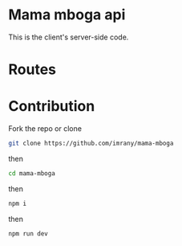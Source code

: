 # Mama mboga api
This is the client's server-side code.

# Routes


# Contribution 
Fork the repo or clone
```bash
git clone https://github.com/imrany/mama-mboga
```
then 
```bash
cd mama-mboga
```
then 
```bash 
npm i
```
then
```bash
npm run dev
```